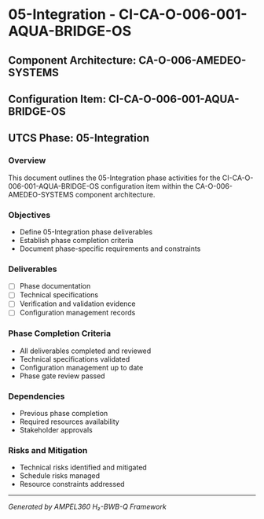 # 05-Integration - CI-CA-O-006-001-AQUA-BRIDGE-OS

## Component Architecture: CA-O-006-AMEDEO-SYSTEMS
## Configuration Item: CI-CA-O-006-001-AQUA-BRIDGE-OS
## UTCS Phase: 05-Integration

### Overview
This document outlines the 05-Integration phase activities for the CI-CA-O-006-001-AQUA-BRIDGE-OS configuration item within the CA-O-006-AMEDEO-SYSTEMS component architecture.

### Objectives
- Define 05-Integration phase deliverables
- Establish phase completion criteria
- Document phase-specific requirements and constraints

### Deliverables
- [ ] Phase documentation
- [ ] Technical specifications
- [ ] Verification and validation evidence
- [ ] Configuration management records

### Phase Completion Criteria
- All deliverables completed and reviewed
- Technical specifications validated
- Configuration management up to date
- Phase gate review passed

### Dependencies
- Previous phase completion
- Required resources availability
- Stakeholder approvals

### Risks and Mitigation
- Technical risks identified and mitigated
- Schedule risks managed
- Resource constraints addressed

---
*Generated by AMPEL360 H₂-BWB-Q Framework*
